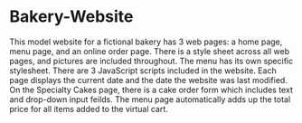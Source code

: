 # Bakery-Website
This model website for a fictional bakery has 3 web pages: a home page, menu page, and an online order page. There is a style sheet across all web pages, and pictures are included throughout. The menu has its own specific stylesheet. There are 3 JavaScript scripts included in the website. Each page displays the current date and the date the website was last modified. On the Specialty Cakes page, there is a cake order form which includes text and drop-down input feilds. The menu page automatically adds up the total price for all items added to the virtual cart. 

